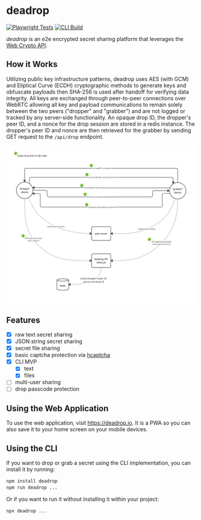 # deadrop

[![Playwright Tests](https://github.com/dallen4/deadrop/actions/workflows/web_ci_workflow.yml/badge.svg?branch=main)](https://github.com/dallen4/deadrop/actions/workflows/web_ci_workflow.yml) [![CLI Build](https://github.com/dallen4/deadrop/actions/workflows/cli_publish_workflow.yml/badge.svg)](https://github.com/dallen4/deadrop/actions/workflows/cli_publish_workflow.yml)

*deadrop* is an e2e encrypted secret sharing platform that leverages the [Web Crypto API](https://developer.mozilla.org/en-US/docs/Web/API/Web_Crypto_API).

## How it Works

Utilizing public key infrastructure patterns, deadrop uses AES (with GCM) and Eliptical Curve (ECDH) cryptographic methods to generate keys and obfuscate payloads then SHA-256 is used after handoff for verifying data integrity. All keys are exchanged through peer-to-peer connections over WebRTC allowing all key and payload communications to remain solely between the two peers ("dropper" and "grabber") and are not logged or tracked by any server-side functionality. An opaque drop ID, the dropper's peer ID, and a nonce for the drop session are stored in a redis instance. The dropper's peer ID and nonce are then retrieved for the grabber by sending GET request to the `/api/drop` endpoint.

![deadrop diagram](assets/deadrop_diagram.jpg)

## Features

- [x] raw text secret sharing
- [x] JSON string secret sharing
- [x] secret file sharing
- [x] basic captcha protection via [hcaptcha](https://www.hcaptcha.com/)
- [x] CLI MVP
  - [x] text
  - [x] files
- [ ] multi-user sharing
- [ ] drop passcode protection

## Using the Web Application

To use the web application, visit https://deadrop.io. It is a PWA so you can also save it to your home screen on your mobile devices.

## Using the CLI

If you want to drop or grab a secret using the CLI implementation, you can install it by running:

```bash
npm install deadrop
npm run deadrop ...
```

Or if you want to run it without installing it within your project:

```bash
npx deadrop ...
```
